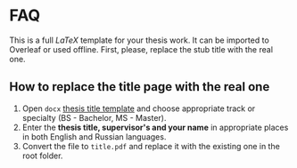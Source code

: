 # FAQ
This is a full *LaTeX* template for your thesis work. It can be imported to Overleaf or used offline.
First, please, replace the stub title with the real one.

## How to replace the title page with the real one
1. Open `docx` [thesis title template](https://tfs.university.innopolis.ru/tfs/Edu/_git/doe-docs?path=%2Fthesis_title_template&version=GBmaster&_a=contents) and choose appropriate track or specialty (BS - Bachelor, MS - Master).
2. Enter the **thesis title, supervisor's and your name** in appropriate places in both English and Russian languages.
3. Convert the file to `title.pdf` and replace it with the existing one in the root folder.